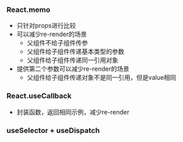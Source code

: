 ### React.memo
- 只针对props进行比较
- 可以减少re-render的场景
  - 父组件不给子组件传参
  - 父组件给子组件传递基本类型的参数
  - 父组件给子组件传递同一引用对象
- 提供第二个参数可以减少re-render的场景
  - 父组件给子组件传递对象不是同一引用，但是value相同

### React.useCallback
- 封装函数，返回相同示例，减少re-render

### useSelector + useDispatch
